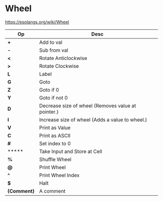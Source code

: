# Wheel



https://esolangs.org/wiki/Wheel

| Op                | Desc                                               |
| ----------------- | -------------------------------------------------- |
| **+**             | Add to val                                         |
| **-**             | Sub from val                                       |
| **<**             | Rotate Anticlockwise                               |
| **>**             | Rotate Clockwise                                   |
| **L**             | Label                                              |
| **G**             | Goto                                               |
| **Z**             | Goto if 0                                          |
| **Y**             | Goto if not 0                                      |
| **D**             | Decrease size of wheel (Removes value at pointer.) |
| **I**             | Increase size of wheel (Adds a value to wheel.)    |
| **V**             | Print as Value                                     |
| **C**             | Print as ASCII                                     |
| **#**             | Set index to 0                                     |
| *****             | Take Input and Store at Cell                       |
| **%**             | Shuffle Wheel                                      |
| **@**             | Print Wheel                                        |
| **^**             | Print Wheel Index                                  |
| **$**             | Halt                                               |
| **(**Comment**)** | A comment                                          |
